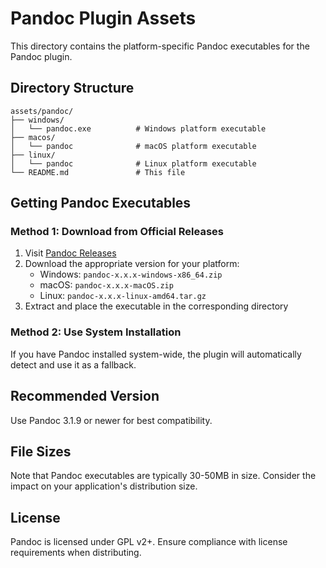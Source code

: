 # Pandoc Plugin Assets

This directory contains the platform-specific Pandoc executables for the Pandoc plugin.

## Directory Structure

```
assets/pandoc/
├── windows/
│   └── pandoc.exe          # Windows platform executable
├── macos/
│   └── pandoc              # macOS platform executable
├── linux/
│   └── pandoc              # Linux platform executable
└── README.md               # This file
```

## Getting Pandoc Executables

### Method 1: Download from Official Releases

1. Visit [Pandoc Releases](https://github.com/jgm/pandoc/releases)
2. Download the appropriate version for your platform:
   - Windows: `pandoc-x.x.x-windows-x86_64.zip`
   - macOS: `pandoc-x.x.x-macOS.zip`
   - Linux: `pandoc-x.x.x-linux-amd64.tar.gz`
3. Extract and place the executable in the corresponding directory

### Method 2: Use System Installation

If you have Pandoc installed system-wide, the plugin will automatically detect and use it as a fallback.

## Recommended Version

Use Pandoc 3.1.9 or newer for best compatibility.

## File Sizes

Note that Pandoc executables are typically 30-50MB in size. Consider the impact on your application's distribution size.

## License

Pandoc is licensed under GPL v2+. Ensure compliance with license requirements when distributing. 